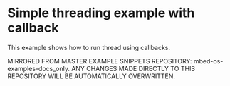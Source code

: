 # Simple threading example with callback

This example shows how to run thread using callbacks.


MIRRORED FROM MASTER EXAMPLE SNIPPETS REPOSITORY: mbed-os-examples-docs_only.
ANY CHANGES MADE DIRECTLY TO THIS REPOSITORY WILL BE AUTOMATICALLY OVERWRITTEN.
